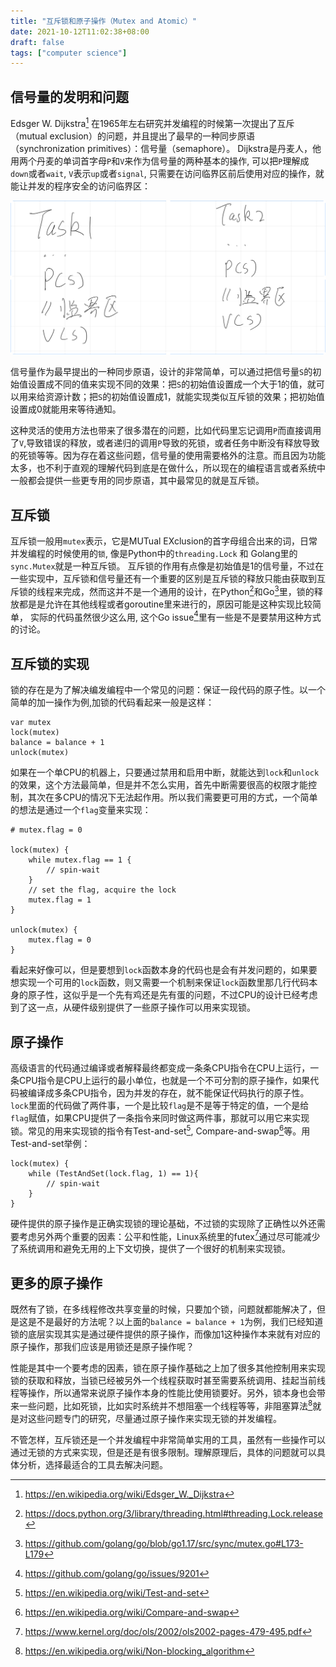 ```yaml
---
title: "互斥锁和原子操作（Mutex and Atomic）"
date: 2021-10-12T11:02:38+08:00
draft: false
tags: ["computer science"]
---
```


## 信号量的发明和问题

Edsger W. Dijkstra[^1] 在1965年左右研究并发编程的时候第一次提出了互斥（mutual exclusion）的问题，并且提出了最早的一种同步原语（synchronization primitives）：信号量（semaphore）。 Dijkstra是丹麦人，他用两个丹麦的单词首字母`P`和`V`来作为信号量的两种基本的操作, 可以把`P`理解成`down`或者`wait`, `V`表示`up`或者`signal`, 只需要在访问临界区前后使用对应的操作，就能让并发的程序安全的访问临界区：

![critical section](/images/critical-section.png)

信号量作为最早提出的一种同步原语，设计的非常简单，可以通过把信号量`S`的初始值设置成不同的值来实现不同的效果：把`S`的初始值设置成一个大于1的值，就可以用来给资源计数；把`S`的初始值设置成1，就能实现类似互斥锁的效果；把初始值设置成0就能用来等待通知。

这种灵活的使用方法也带来了很多潜在的问题，比如代码里忘记调用`P`而直接调用了`V`,导致错误的释放，或者递归的调用`P`导致的死锁，或者任务中断没有释放导致的死锁等等。因为存在着这些问题，信号量的使用需要格外的注意。而且因为功能太多，也不利于直观的理解代码到底是在做什么，所以现在的编程语言或者系统中一般都会提供一些更专用的同步原语，其中最常见的就是互斥锁。

## 互斥锁

互斥锁一般用`mutex`表示，它是MUTual EXclusion的首字母组合出来的词，日常并发编程的时候使用的`锁`, 像是Python中的`threading.Lock` 和 Golang里的 `sync.Mutex`就是一种互斥锁。
互斥锁的作用有点像是初始值是1的信号量，不过在一些实现中，互斥锁和信号量还有一个重要的区别是互斥锁的释放只能由获取到互斥锁的线程来完成，然而这并不是一个通用的设计，在Python[^2]和Go[^3]里，锁的释放都是是允许在其他线程或者goroutine里来进行的，原因可能是这种实现比较简单， 实际的代码虽然很少这么用, 这个Go issue[^4]里有一些是不是要禁用这种方式的讨论。

## 互斥锁的实现

锁的存在是为了解决编发编程中一个常见的问题：保证一段代码的原子性。以一个简单的加一操作为例,加锁的代码看起来一般是这样：

```
var mutex
lock(mutex)
balance = balance + 1
unlock(mutex)
```

如果在一个单CPU的机器上，只要通过禁用和启用中断，就能达到`lock`和`unlock`的效果，这个方法最简单，但是并不怎么实用，首先中断需要很高的权限才能控制，其次在多CPU的情况下无法起作用。所以我们需要更可用的方式，一个简单的想法是通过一个`flag`变量来实现：

```
# mutex.flag = 0

lock(mutex) {
    while mutex.flag == 1 {
        // spin-wait
    }
    // set the flag, acquire the lock
    mutex.flag = 1
}

unlock(mutex) {
    mutex.flag = 0
}
```

看起来好像可以，但是要想到`lock`函数本身的代码也是会有并发问题的，如果要想实现一个可用的`lock`函数，则又需要一个机制来保证`lock`函数里那几行代码本身的原子性，这似乎是一个先有鸡还是先有蛋的问题，不过CPU的设计已经考虑到了这一点，从硬件级别提供了一些原子操作可以用来实现锁。

## 原子操作

高级语言的代码通过编译或者解释最终都变成一条条CPU指令在CPU上运行，一条CPU指令是CPU上运行的最小单位，也就是一个不可分割的原子操作，如果代码被编译成多条CPU指令，因为并发的存在，就不能保证代码执行的原子性。`lock`里面的代码做了两件事，一个是比较`flag`是不是等于特定的值，一个是给`flag`赋值，如果CPU提供了一条指令来同时做这两件事，那就可以用它来实现锁。常见的用来实现锁的指令有Test-and-set[^5], Compare-and-swap[^6]等。用Test-and-set举例：

```
lock(mutex) {
    while (TestAndSet(lock.flag, 1) == 1){    
        // spin-wait
    }
}
```

硬件提供的原子操作是正确实现锁的理论基础，不过锁的实现除了正确性以外还需要考虑另外两个重要的因素：公平和性能，Linux系统里的futex[^7]通过尽可能减少了系统调用和避免无用的上下文切换，提供了一个很好的机制来实现锁。

## 更多的原子操作

既然有了锁，在多线程修改共享变量的时候，只要加个锁，问题就都能解决了，但是这是不是最好的方法呢？以上面的`balance = balance + 1`为例，我们已经知道锁的底层实现其实是通过硬件提供的原子操作，而像加1这种操作本来就有对应的原子操作，那我们应该是用锁还是原子操作呢？

性能是其中一个要考虑的因素，锁在原子操作基础之上加了很多其他控制用来实现锁的获取和释放，当锁已经被另外一个线程获取时甚至需要系统调用、挂起当前线程等操作，所以通常来说原子操作本身的性能比使用锁要好。另外，锁本身也会带来一些问题，比如死锁，比如实时系统并不想阻塞一个线程等等，非阻塞算法[^8]就是对这些问题专门的研究，尽量通过原子操作来实现无锁的并发编程。

不管怎样，互斥锁还是一个并发编程中非常简单实用的工具，虽然有一些操作可以通过无锁的方式来实现，但是还是有很多限制。理解原理后，具体的问题就可以具体分析，选择最适合的工具去解决问题。

[^1]: https://en.wikipedia.org/wiki/Edsger_W._Dijkstra
[^2]: https://docs.python.org/3/library/threading.html#threading.Lock.release
[^3]: https://github.com/golang/go/blob/go1.17/src/sync/mutex.go#L173-L179
[^4]: https://github.com/golang/go/issues/9201
[^5]: https://en.wikipedia.org/wiki/Test-and-set
[^6]: https://en.wikipedia.org/wiki/Compare-and-swap
[^7]: https://www.kernel.org/doc/ols/2002/ols2002-pages-479-495.pdf
[^8]: https://en.wikipedia.org/wiki/Non-blocking_algorithm


